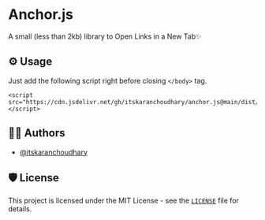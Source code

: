 # Anchor.js


A small (less than 2kb) library to Open Links in a New Tab✨


## ⚙ Usage
Just add the following script right before closing `</body>` tag.
```
<script src="https://cdn.jsdelivr.net/gh/itskaranchoudhary/anchor.js@main/dist/anchor.js"></script>
```
## 👨‍💻 Authors

- [@itskaranchoudhary](https://www.github.com/itskaranchoudhary)


## 🛡️ License

This project is licensed under the MIT License - see the [`LICENSE`](LICENSE) file for details.
